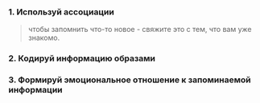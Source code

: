 ### 1. Используй ассоциации
> чтобы запомнить что-то новое - свяжите это с тем, что вам уже знакомо.

### 2. Кодируй информацию образами

### 3. Формируй эмоциональное отношение к запоминаемой информации